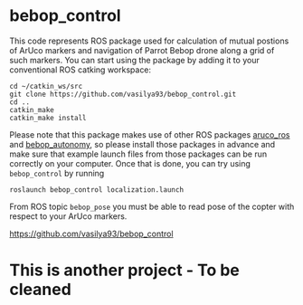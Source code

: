 # bebop_control

This code represents ROS package used for calculation of mutual postions of ArUco markers and navigation of Parrot Bebop drone along a grid of such markers. You can start using the package by adding it to your conventional ROS catking workspace:
```
cd ~/catkin_ws/src
git clone https://github.com/vasilya93/bebop_control.git
cd ..
catkin_make
catkin_make install
```
Please note that this package makes use of other ROS packages [aruco_ros](http://wiki.ros.org/aruco) and [bebop_autonomy](http://wiki.ros.org/bebop_autonomy), so please install those packages in advance and make sure that example launch files from those packages can be run correctly on your computer. Once that is done, you can try using `bebop_control` by running
```
roslaunch bebop_control localization.launch
```
From ROS topic `bebop_pose` you must be able to read pose of the copter with respect to your ArUco markers.

https://github.com/vasilya93/bebop_control

# This is another project - To be cleaned
